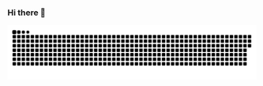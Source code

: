 ### Hi there 👋

<!--
**Klaydson-Sulpharnow/Klaydson-Sulpharnow** is a ✨ _special_ ✨ repository because its `README.md` (this file) appears on your GitHub profile.

Here are some ideas to get you started:

- 🔭 I’m currently working on ...
- 🌱 I’m currently learning ...
- 👯 I’m looking to collaborate on ...
- 🤔 I’m looking for help with ...
- 💬 Ask me about ...
- 📫 How to reach me: ...
- 😄 Pronouns: ...
- ⚡ Fun fact: ...
-->
![ Animação de cobra ](https://github.com/thobiassilva/thobiassilva/blob/output/github-contribution-grid-snake.svg)
